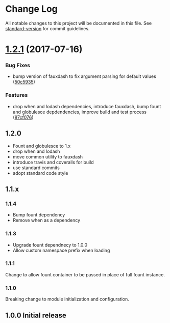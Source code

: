 # Change Log

All notable changes to this project will be documented in this file. See [standard-version](https://github.com/conventional-changelog/standard-version) for commit guidelines.

<a name="1.2.1"></a>
# [1.2.1](https://github.com/arobson/modlo/compare/v1.1.4...v1.2.1) (2017-07-16)


### Bug Fixes

* bump version of fauxdash to fix argument parsing for default values ([50c5935](https://github.com/arobson/modlo/commit/50c5935))


### Features

* drop when and lodash dependencies, introduce fauxdash, bump fount and globulesce depdendencies, improve build and test process ([87cf076](https://github.com/arobson/modlo/commit/87cf076))



## 1.2.0

 * Fount and globulesce to 1.x
 * drop when and lodash
 * move common utility to fauxdash
 * introduce travis and coveralls for build
 * use standard commits
 * adopt standard code style

## 1.1.x

### 1.1.4
 * Bump fount dependency
 * Remove when as a dependency

### 1.1.3
 * Upgrade fount dependnecy to 1.0.0
 * Allow custom namespace prefix when loading

### 1.1.1
Change to allow fount container to be passed in place of full fount instance.

### 1.1.0
Breaking change to module initialization and configuration.

## 1.0.0 Initial release